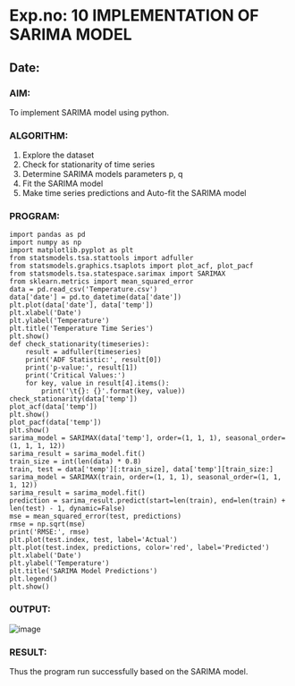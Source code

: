 
# Exp.no: 10   IMPLEMENTATION OF SARIMA MODEL
## Date:

### AIM:

To implement SARIMA model using python.


### ALGORITHM:


1. Explore the dataset
2. Check for stationarity of time series
3. Determine SARIMA models parameters p, q
4. Fit the SARIMA model
5. Make time series predictions and Auto-fit the SARIMA model



### PROGRAM:
```
import pandas as pd
import numpy as np
import matplotlib.pyplot as plt
from statsmodels.tsa.stattools import adfuller
from statsmodels.graphics.tsaplots import plot_acf, plot_pacf
from statsmodels.tsa.statespace.sarimax import SARIMAX
from sklearn.metrics import mean_squared_error
data = pd.read_csv('Temperature.csv')
data['date'] = pd.to_datetime(data['date'])
plt.plot(data['date'], data['temp'])
plt.xlabel('Date')
plt.ylabel('Temperature')
plt.title('Temperature Time Series')
plt.show()
def check_stationarity(timeseries):
    result = adfuller(timeseries)
    print('ADF Statistic:', result[0])
    print('p-value:', result[1])
    print('Critical Values:')
    for key, value in result[4].items():
        print('\t{}: {}'.format(key, value))
check_stationarity(data['temp'])
plot_acf(data['temp'])
plt.show()
plot_pacf(data['temp'])
plt.show()
sarima_model = SARIMAX(data['temp'], order=(1, 1, 1), seasonal_order=(1, 1, 1, 12))
sarima_result = sarima_model.fit()
train_size = int(len(data) * 0.8)
train, test = data['temp'][:train_size], data['temp'][train_size:]
sarima_model = SARIMAX(train, order=(1, 1, 1), seasonal_order=(1, 1, 1, 12))
sarima_result = sarima_model.fit()
prediction = sarima_result.predict(start=len(train), end=len(train) + len(test) - 1, dynamic=False)
mse = mean_squared_error(test, predictions)
rmse = np.sqrt(mse)
print('RMSE:', rmse)
plt.plot(test.index, test, label='Actual')
plt.plot(test.index, predictions, color='red', label='Predicted')
plt.xlabel('Date')
plt.ylabel('Temperature')
plt.title('SARIMA Model Predictions')
plt.legend()
plt.show()
```

### OUTPUT:
![image](https://github.com/user-attachments/assets/be81d70f-7a53-4c8a-89e8-774917d5e9da)


### RESULT:

Thus the program run successfully based on the SARIMA model.
